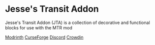 # Jesse's Transit Addon
Jesse's Transit Addon (JTA) is a collection of decorative and functional blocks for use with the MTR mod

[Modrinth](https://modrinth.com/mod/jta)
[CurseForge](https://legacy.curseforge.com/minecraft/mc-mods/jesses-transit-addon)
[Discord](https://discord.gg/dHbppMjwRF)
[Crowdin](https://crowdin.com/project/jta)
